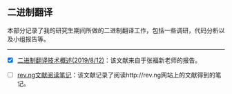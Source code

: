 ## 二进制翻译

本部分记录了我的研究生期间所做的二进制翻译工作，包括一些调研，代码分析以及小组报告等。

---

* [x] [二进制翻译技术概述(2019/8/12)](./二进制翻译技术概述.md)：该文献来自于张福新老师的报告。

* [ ] [rev.ng文献阅读笔记](./revng.md)：该文献记录了阅读http://rev.ng网站上的文献得到的笔记。

